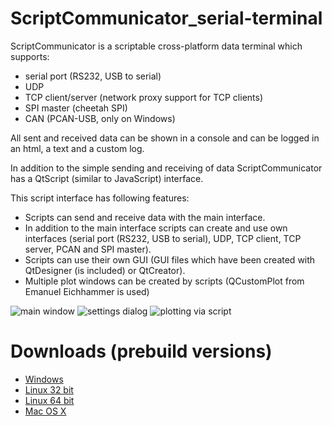# ScriptCommunicator_serial-terminal

ScriptCommunicator is a scriptable cross-platform data terminal which supports:
- serial port (RS232, USB to serial)
- UDP
- TCP client/server (network proxy support for TCP clients)
- SPI master (cheetah SPI)
- CAN (PCAN-USB, only on Windows)

All sent and received data can be shown in a console and can be logged in an html, a text and a custom log.

In addition to the simple sending and receiving of data ScriptCommunicator has a QtScript (similar to JavaScript) interface.

This script interface has following features:
- Scripts can send and receive data with the main interface.
- In addition to the main interface scripts can create and use own interfaces (serial port (RS232, USB to serial), UDP, TCP client, TCP server, PCAN and SPI master).
- Scripts can use their own GUI (GUI files which have been created with QtDesigner (is included) or QtCreator).
- Multiple plot windows can be created by scripts (QCustomPlot from Emanuel Eichhammer is used)

![main window](https://a.fsdn.com/con/app/proj/scriptcommunicator/screenshots/sdssdrhhhh5.png)
![settings dialog](https://a.fsdn.com/con/app/proj/scriptcommunicator/screenshots/2015-12-02_10h19_22.png)
![plotting via script](https://a.fsdn.com/con/app/proj/scriptcommunicator/screenshots/2015-12-02_09h50_12.png)

# Downloads (prebuild versions)
- [Windows](http://sourceforge.net/projects/scriptcommunicator/files/Windows/ScriptCommunicatorSetup_04_08_windows.zip/download)
- [Linux 32 bit](http://sourceforge.net/projects/scriptcommunicator/files/Linux_32Bit/ScriptCommunicator_04_08_linux_32_bit.zip/download)
- [Linux 64 bit](http://sourceforge.net/projects/scriptcommunicator/files/Linux_64Bit/ScriptCommunicator_04_08_linux_64_bit.zip/download)
- [Mac OS X](http://sourceforge.net/projects/scriptcommunicator/files/Mac%20OS%20X/ScriptCommunicator_04_08_mac.zip/download)

